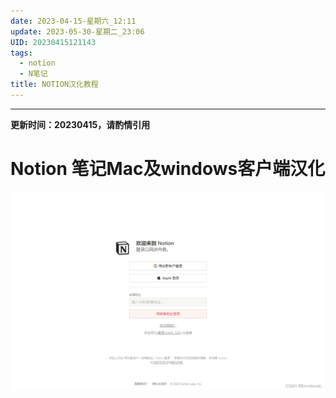 ```yaml
---
date: 2023-04-15-星期六_12:11
update: 2023-05-30-星期二_23:06
UID: 20230415121143
tags:
  - notion
  - N笔记
title: NOTION汉化教程
---
```

---
**更新时间：20230415，请酌情引用**
# Notion 笔记Mac及windows客户端汉化


![](images/16bb168ed0d9105e70a0c5f6508def02.png)

